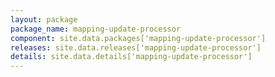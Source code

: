 ```yaml
---
layout: package
package_name: mapping-update-processor
component: site.data.packages['mapping-update-processor']
releases: site.data.releases['mapping-update-processor']
details: site.data.details['mapping-update-processor']
---
```

